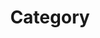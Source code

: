 ---
title: "Category"
layout: categories
permalinkL: /categories
author_profile: true
sidebar_main: true
---